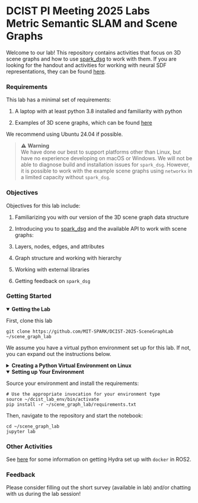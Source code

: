 # DCIST PI Meeting 2025 Labs </br> Metric Semantic SLAM and Scene Graphs

Welcome to our lab!
This repository contains activities that focus on 3D scene graphs and how to use [spark_dsg](https://github.com/MIT-SPARK/Spark-DSG) to work with them.
If you are looking for the handout and activities for working with neural SDF representations, they can be found [here](TBD).

### Requirements

This lab has a minimal set of requirements:

1. A laptop with at least python 3.8 installed and familiarity with python

2. Examples of 3D scene graphs, which can be found [here](TBD)

We recommend using Ubuntu 24.04 if possible.

> :warning: **Warning** </br>
> We have done our best to support platforms other than Linux, but have no experience developing on macOS or Windows.
> We will not be able to diagnose build and installation issues for `spark_dsg`.
> However, it is possible to work with the example scene graphs using `networkx` in a limited capacity without `spark_dsg`.

### Objectives

Objectives for this lab include:

1. Familiarizing you with our version of the 3D scene graph data structure

2. Introducing you to [spark_dsg](https://github.com/MIT-SPARK/Spark-DSG) and the available API to work with scene graphs:

  1. Layers, nodes, edges, and attributes

  2. Graph structure and working with hierarchy

  3. Working with external libraries

3. Getting feedback on `spark_dsg`

### Getting Started

<details open>

<summary><b>Getting the Lab</b></summary>

First, clone this lab
```shell
git clone https://github.com/MIT-SPARK/DCIST-2025-SceneGraphLab ~/scene_graph_lab
```

</details>

We assume you have a virtual python environment set up for this lab. If not, you can expand out the instructions below.

<details closed>

<summary><b>Creating a Python Virtual Environment on Linux</b></summary>

```shell
# Requirements that you may need:
# sudo apt install python3-venv python3-pip
python3 -m venv ~/dcist_lab_env
```

</details>

<details open>

<summary><b>Setting up Your Environment</b></summary>

Source your environment and install the requirements:
```shell
# Use the appropriate invocation for your environment type
source ~/dcist_lab_env/bin/activate
pip install -r ~/scene_graph_lab/requirements.txt
```

</details>

Then, navigate to the repository and start the notebook:
```shell
cd ~/scene_graph_lab
jupyter lab
```

### Other Activities

See [here](https://github.com/MIT-SPARK/Hydra-ROS/blob/feature/ros2_docker/doc/ros2_setup.md#docker) for some information on getting Hydra set up with `docker` in ROS2.

### Feedback

Please consider filling out the short survey (available in lab) and/or chatting with us during the lab session!
